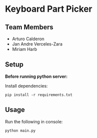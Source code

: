 # Keyboard Part Picker
## Team Members 
- Arturo Calderon
- Jan Andre Verceles-Zara 
- Miriam Harb
## Setup
**Before running python server:**

Install dependencies:
```shell
pip install -r requirements.txt
```

## Usage
Run the following in console:
```shell
python main.py
```

